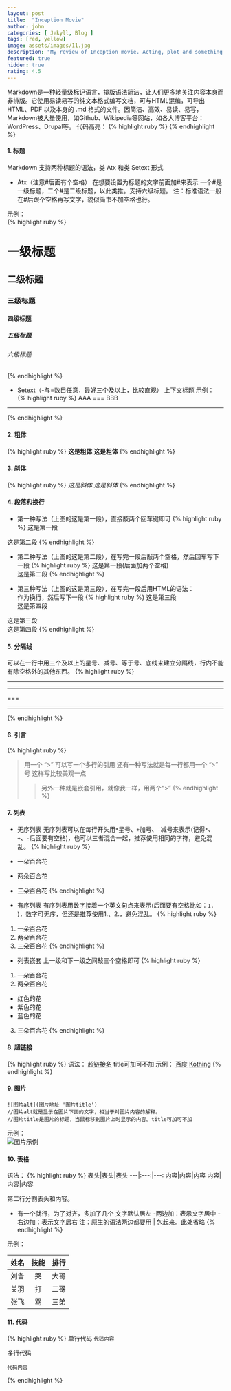```yaml
---
layout: post
title:  "Inception Movie"
author: john
categories: [ Jekyll, Blog ]
tags: [red, yellow]
image: assets/images/11.jpg
description: "My review of Inception movie. Acting, plot and something else in this short description."
featured: true
hidden: true
rating: 4.5
---
```


Markdown是一种轻量级标记语言，排版语法简洁，让人们更多地关注内容本身而非排版。它使用易读易写的纯文本格式编写文档，可与HTML混编，可导出 HTML、PDF 以及本身的 .md 格式的文件。因简洁、高效、易读、易写，Markdown被大量使用，如Github、Wikipedia等网站，如各大博客平台：WordPress、Drupal等。
代码高亮：
{% highlight ruby %}
{% endhighlight %}

#### 1. 标题
Markdown 支持两种标题的语法，类 Atx 和类 Setext 形式
+ Atx（注意#后面有个空格）
在想要设置为标题的文字前面加#来表示
一个#是一级标题，二个#是二级标题，以此类推。支持六级标题。
注：标准语法一般在#后跟个空格再写文字，貌似简书不加空格也行。

示例：  
{% highlight ruby %}
# 一级标题
## 二级标题
### 三级标题
#### 四级标题
##### 五级标题
###### 六级标题
{% endhighlight %}

+ Setext（-与=数目任意，最好三个及以上，比较直观）
上下文标题
示例：
{% highlight ruby %}
AAA
===
BBB
---
{% endhighlight %}

#### 2. 粗体

{% highlight ruby %}
**这是粗体**
__这是粗体__
{% endhighlight %}

#### 3. 斜体

{% highlight ruby %}
*这是斜体*
_这是斜体_
{% endhighlight %}

#### 4. 段落和换行

+ 第一种写法（上图的这是第一段），直接敲两个回车键即可
{% highlight ruby %}
这是第一段

这是第二段
{% endhighlight %}  

+ 第二种写法（上图的这是第二段），在写完一段后敲两个空格，然后回车写下一段
{% highlight ruby %}
这是第一段(后面加两个空格)  
这是第二段
{% endhighlight %}

+ 第三种写法（上图的这是第三段），在写完一段后用HTML的语法：<br />作为换行，然后写下一段
{% highlight ruby %}
这是第三段<br />这是第四段

这是第三段<br />
这是第四段
{% endhighlight %}

#### 5. 分隔线

可以在一行中用三个及以上的星号、减号、等于号、底线来建立分隔线，行内不能有除空格外的其他东西。
{% highlight ruby %}
***
---
===
___
{% endhighlight %}

#### 6. 引言
{% highlight ruby %}
> 用一个 “>” 可以写一个多行的引用
> 还有一种写法就是每一行都用一个 “>” 号
> 这样写比较美观一点
> > 另外一种就是嵌套引用，就像我一样，用两个“>”
{% endhighlight %}

#### 7. 列表

+ 无序列表
无序列表可以在每行开头用`*`星号、`+`加号、`-`减号来表示(记得`*`、`+`、`-`后面要有空格)，也可以三者混合一起，推荐使用相同的字符，避免混乱。
{% highlight ruby %}
* 一朵百合花
+ 两朵百合花
- 三朵百合花
{% endhighlight %}

+ 有序列表
有序列表用数字接着一个英文句点来表示(后面要有空格比如：`1. `)，数字可无序，但还是推荐使用1.、2.，避免混乱。
{% highlight ruby %}
1. 一朵百合花
2. 两朵百合花
3. 三朵百合花
{% endhighlight %}

+ 列表嵌套
上一级和下一级之间敲三个空格即可
{% highlight ruby %}
1. 一朵百合花
2. 两朵百合花


+ 红色的花
+ 紫色的花
+ 蓝色的花
3. 三朵百合花
{% endhighlight %}

#### 8. 超链接

{% highlight ruby %}
语法：
[超链接名](超链接地址 "超链接title")
title可加可不加
示例：
[百度](http://baidu.com)
[Kothing](http://kothing.github.io)
{% endhighlight %}

#### 9. 图片 

```
![图片alt](图片地址 '图片title')  
//图片alt就是显示在图片下面的文字，相当于对图片内容的解释。  
//图片title是图片的标题，当鼠标移到图片上时显示的内容。title可加可不加  
```

示例：<br/>
![图片示例](https://kothing.github.io/assets/images/kothing-template.jpg '图片示例')

#### 10. 表格

语法：
{% highlight ruby %}
表头|表头|表头
---|:---:|---:
内容|内容|内容
内容|内容|内容

第二行分割表头和内容。
- 有一个就行，为了对齐，多加了几个
文字默认居左
-两边加：表示文字居中
-右边加：表示文字居右
注：原生的语法两边都要用 | 包起来。此处省略
{% endhighlight %}

示例： 

姓名|技能|排行
---|:---:|---:
刘备|哭|大哥
关羽|打|二哥
张飞|骂|三弟


#### 11. 代码

{% highlight ruby %}
单行代码 
`代码内容`

多行代码 
```
代码内容
```
{% endhighlight %}   
